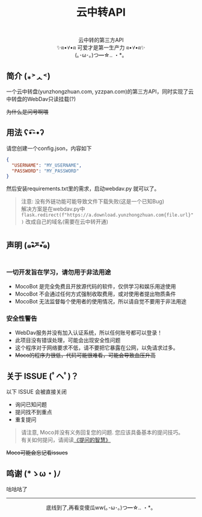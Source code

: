 # <p align="center">云中转API</p>

<p align="center">
<img src="https://img.shields.io/badge/-Python-black?style=flat-square&logo=Python" alt=""/>
<img src="https://img.shields.io/badge/-SQLite-black?style=flat-square&logo=sqlite" alt=""/>
<br>
云中转的第三方API
<br>
✨ฅ•∀•ฅ 可爱才是第一生产力 ฅ•∀•ฅ✨
<br>
(｡･ω･｡)つ━☆.. ・*。
</p>

## 简介 (⁎˃ᆺ˂)

一个云中转盘(yunzhongzhuan.com, yzzpan.com)的第三方API，同时实现了云中转盘的WebDav只读挂载(?)

~~为什么是问号啊喂~~

## 用法 ʕ•͡-•ʔ

请您创建一个config.json，内容如下
``` config.json
{
  "USERNAME": "MY_USERNAME",
  "PASSWORD": "MY_PASSWORD"
}
```
然后安装requirements.txt里的需求，启动webdav.py 就可以了。

> 注意: 没有外链功能可能导致文件下载失败(这是一个已知Bug)  
> 解决方案是在webdav.py中 ```flask.redirect(f"https://a.download.yunzhongzhuan.com{file.url}")``` 改成自己的域名(需要在云中转开通)

## 声明 (๑•ิཬ•ั๑)

### 一切开发旨在学习，请勿用于非法用途

- MocoBot 是完全免费且开放源代码的软件，仅供学习和娱乐用途使用
- MocoBot 不会通过任何方式强制收取费用，或对使用者提出物质条件
- MocoBot 无法监督每个使用者的使用情况，所以请自觉不要用于非法用途

### 安全性警告

- WebDav服务并没有加入认证系统，所以任何账号都可以登录！
- 此项目没有错误处理，可能会出现安全性问题
- 这个程序对于网络要求不低，请不要把它暴露在公网，以免请求过多。
- ~~Moco的程序力很低，代码可能很难看，可能会导致血压升高~~

## 关于 ISSUE (ﾟヘﾟ)？

以下 ISSUE 会被直接关闭

- 询问已知问题
- 提问找不到重点
- 重复提问

> 请注意, Moco并没有义务回复您的问题. 您应该具备基本的提问技巧。  
>有关如何提问，请阅读[《提问的智慧》](https://github.com/ryanhanwu/How-To-Ask-Questions-The-Smart-Way/blob/main/README-zh_CN.md)

~~Moco可能会忘记看issues~~

## 鸣谢 (*ゝω・)ﾉ

咕咕咕了

<hr>
<p align="center">底线到了,再看变傻瓜ww(｡･ω･｡)つ━☆.. ・*。</p>